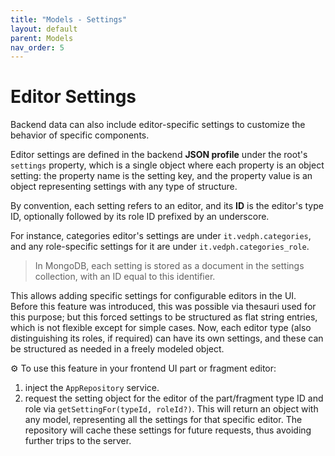 ```yaml
---
title: "Models - Settings" 
layout: default
parent: Models
nav_order: 5
---
```


# Editor Settings

Backend data can also include editor-specific settings to customize the behavior of specific components.

Editor settings are defined in the backend **JSON profile** under the root's `settings` property, which is a single object where each property is an object setting: the property name is the setting key, and the property value is an object representing settings with any type of structure.

By convention, each setting refers to an editor, and its **ID** is the editor's type ID, optionally followed by its role ID prefixed by an underscore.

For instance, categories editor's settings are under `it.vedph.categories`, and any role-specific settings for it are under `it.vedph.categories_role`.

>In MongoDB, each setting is stored as a document in the settings collection, with an ID equal to this identifier.

This allows adding specific settings for configurable editors in the UI. Before this feature was introduced, this was possible via thesauri used for this purpose; but this forced settings to be structured as flat string entries, which is not flexible except for simple cases. Now, each editor type (also distinguishing its roles, if required) can have its own settings, and these can be structured as needed in a freely modeled object.

⚙️ To use this feature in your frontend UI part or fragment editor:

1. inject the `AppRepository` service.
2. request the setting object for the editor of the part/fragment type ID and role via `getSettingFor(typeId, roleId?)`. This will return an object with any model, representing all the settings for that specific editor. The repository will cache these settings for future requests, thus avoiding further trips to the server.
